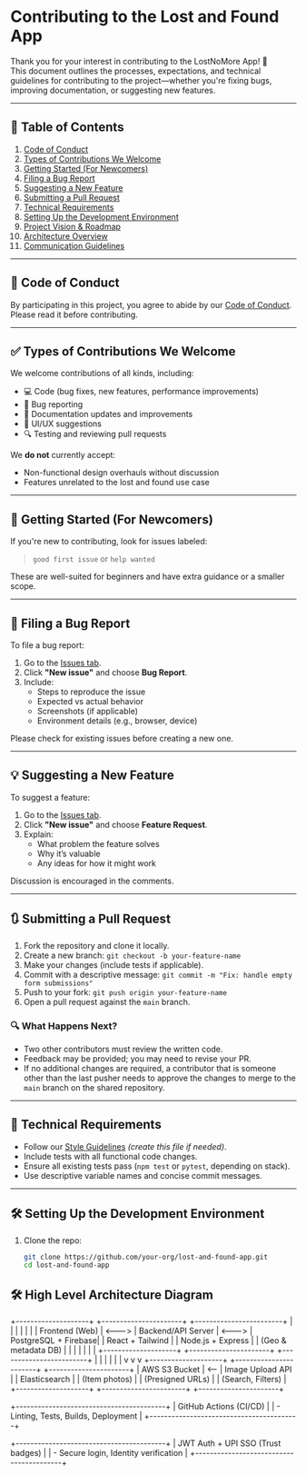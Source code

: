# Contributing to the Lost and Found App

Thank you for your interest in contributing to the LostNoMore App! 🎉  
This document outlines the processes, expectations, and technical guidelines for contributing to the project—whether you're fixing bugs, improving documentation, or suggesting new features.

---

## 📌 Table of Contents

1. [Code of Conduct](#code-of-conduct)
2. [Types of Contributions We Welcome](#types-of-contributions-we-welcome)
3. [Getting Started (For Newcomers)](#getting-started-for-newcomers)
4. [Filing a Bug Report](#filing-a-bug-report)
5. [Suggesting a New Feature](#suggesting-a-new-feature)
6. [Submitting a Pull Request](#submitting-a-pull-request)
7. [Technical Requirements](#technical-requirements)
8. [Setting Up the Development Environment](#setting-up-the-development-environment)
9. [Project Vision & Roadmap](#project-vision--roadmap)
10. [Architecture Overview](#architecture-overview)
11. [Communication Guidelines](#communication-guidelines)

---

## 🧭 Code of Conduct

By participating in this project, you agree to abide by our [Code of Conduct](./CODE_OF_CONDUCT.md). Please read it before contributing.

---

## ✅ Types of Contributions We Welcome

We welcome contributions of all kinds, including:

- 💻 Code (bug fixes, new features, performance improvements)
- 🐛 Bug reporting
- 📝 Documentation updates and improvements
- 📐 UI/UX suggestions
- 🔍 Testing and reviewing pull requests

We **do not** currently accept:

- Non-functional design overhauls without discussion
- Features unrelated to the lost and found use case

---

## 🌱 Getting Started (For Newcomers)

If you're new to contributing, look for issues labeled:

> `good first issue` or `help wanted`

These are well-suited for beginners and have extra guidance or a smaller scope.

---

## 🐞 Filing a Bug Report

To file a bug report:

1. Go to the [Issues tab](https://github.com/your-repo/issues).
2. Click **"New issue"** and choose **Bug Report**.
3. Include:
   - Steps to reproduce the issue
   - Expected vs actual behavior
   - Screenshots (if applicable)
   - Environment details (e.g., browser, device)

Please check for existing issues before creating a new one.

---

## 💡 Suggesting a New Feature

To suggest a feature:

1. Go to the [Issues tab](https://github.com/your-repo/issues).
2. Click **"New issue"** and choose **Feature Request**.
3. Explain:
   - What problem the feature solves
   - Why it’s valuable
   - Any ideas for how it might work

Discussion is encouraged in the comments.

---

## 🔃 Submitting a Pull Request

1. Fork the repository and clone it locally.
2. Create a new branch: `git checkout -b your-feature-name`
3. Make your changes (include tests if applicable).
4. Commit with a descriptive message: `git commit -m "Fix: handle empty form submissions"`
5. Push to your fork: `git push origin your-feature-name`
6. Open a pull request against the `main` branch.

### 🔍 What Happens Next?

- Two other contributors must review the written code.
- Feedback may be provided; you may need to revise your PR.
- If no additional changes are required, a contributor that is someone other than the last pusher needs to approve the changes to merge to the `main` branch on the shared repository.

---

## 🧪 Technical Requirements

- Follow our [Style Guidelines](./STYLE_GUIDE.md) *(create this file if needed)*.
- Include tests with all functional code changes.
- Ensure all existing tests pass (`npm test` or `pytest`, depending on stack).
- Use descriptive variable names and concise commit messages.

---

## 🛠️ Setting Up the Development Environment

1. Clone the repo:
   ```bash
   git clone https://github.com/your-org/lost-and-found-app.git
   cd lost-and-found-app


## 🛠️ High Level Architecture Diagram

+--------------------+       +----------------------+       +------------------------+
|                    |       |                      |       |                        |
|    Frontend (Web)  | <---> |   Backend/API Server | <---> |   PostgreSQL + Firebase|
| React + Tailwind   |       | Node.js + Express    |       |   (Geo & metadata DB)  |
|                    |       |                      |       |                        |
+--------------------+       +----------------------+       +------------------------+
        |                              |                                  |
        |                              |                                  |
        v                              v                                  v
+--------------------+     +-----------------------+           +----------------------+
|   AWS S3 Bucket    | <-- |    Image Upload API   |           |  Elasticsearch       |
|  (Item photos)     |     |   (Presigned URLs)    |           |  (Search, Filters)   |
+--------------------+     +-----------------------+           +----------------------+

+-----------------------------------------+
| GitHub Actions (CI/CD)                  |
| - Linting, Tests, Builds, Deployment    |
+-----------------------------------------+

+-----------------------------------------+
| JWT Auth + UPI SSO (Trust badges)       |
| - Secure login, Identity verification   |
+-----------------------------------------+
